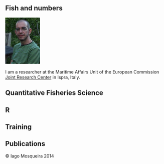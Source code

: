 
## Fish and numbers

![Iago Mosqueira](IagoMOSQUEIRA.jpg "")

I am a researcher at the Maritime Affairs Unit of the European Commission [Joint Research Center](https://ec.europa.eu/jrc/) in Ispra, Italy.

## Quantitative Fisheries Science

## R

## Training

## Publications


&copy; Iago Mosqueira 2014

